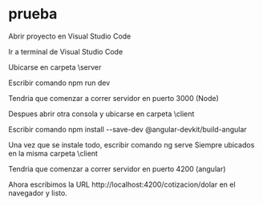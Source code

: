 # prueba

Abrir proyecto en Visual Studio Code

Ir a terminal de Visual Studio Code

Ubicarse en carpeta \server

Escribir comando   npm run dev

Tendria que comenzar a correr servidor en puerto 3000 (Node)

Despues abrir otra consola y  ubicarse en carpeta \client

Escribir comando   npm install --save-dev @angular-devkit/build-angular

Una vez que se instale todo, escribir comando ng serve
Siempre ubicados en la misma carpeta \client

Tendria que comenzar a correr servidor en puerto 4200 (angular)

Ahora escribimos la URL   http://localhost:4200/cotizacion/dolar  en el navegador y listo.
